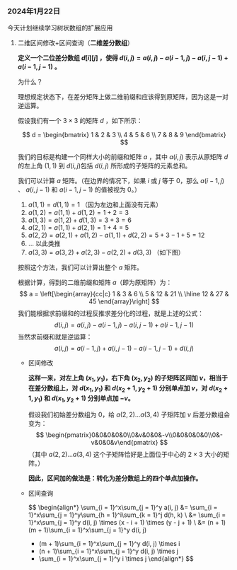### 2024年1月22日

今天计划继续学习树状数组的扩展应用

1. 二维区间修改+区间查询（**二维差分数组**）

   **定义一个二位差分数组 $d[i][j]$ ，使得 $d(i, j) = a(i, j) - a(i - 1, j) - a(i, j - 1) + a(i - 1, j - 1)$ 。**

   为什么？

   理想规定状态下，在差分矩阵上做二维前缀和应该得到原矩阵，因为这是一对逆运算。

   假设我们有一个 $3 \times 3$ 的矩阵  $d$ ，如下所示：

   $$
   d = \begin{bmatrix} 1 & 2 & 3 \\ 4 & 5 & 6 \\ 7 & 8 & 9 \end{bmatrix}
   $$
   

   我们的目标是构建一个同样大小的前缀和矩阵 $a$ ，其中  $a(i, j)$  表示从原矩阵 $d$ 的左上角 $(1,1)$ 到 $d(i, j)$包括  $d(i, j)$ 所形成的子矩阵的元素总和。

   我们可以计算  $a$ 矩阵。（在边界的情况下，如果  $i$ 或 $j$ 等于 0，那么 $a(i - 1, j)$ 、 $a(i, j - 1)$  和  $a(i - 1, j - 1)$  的值被视为 0。）

   1. $a(1, 1) = d(1, 1) = 1$ （因为左边和上面没有元素）
   2. $a(1, 2) = a(1, 1) + d(1, 2) = 1 + 2 = 3$
   3. $a(1, 3) = a(1, 2) + d(1, 3) = 3 + 3 = 6$
   4. $a(2, 1) = a(1, 1) + d(2, 1) = 1 + 4 = 5$
   5. $a(2, 2) = a(2, 1) + a(1, 2) - a(1, 1) + d(2, 2) = 5 + 3 - 1 + 5 = 12$
   6. ... 以此类推
   7. $a(3, 3) = a(3, 2) + a(2, 3) - a(2, 2) + d(3, 3)$ （如下图）

   按照这个方法，我们可以计算出整个 $a$ 矩阵。

   根据计算，得到的二维前缀和矩阵 $a$（即为原矩阵）为：
   $$
   a = \left[\begin{array}{cc|c}
       1 & 3 & 6 \\
       5 & 12 & 21 \\
       \hline
       12 & 27 & 45
   \end{array}\right]
   $$
   我们能根据求前缀和的过程反推求差分化的过程，就是上述的公式：
   $$
   d(i, j) = a(i, j) - a(i - 1, j) - a(i, j - 1) + a(i - 1, j - 1)
   $$
   当然求前缀和就是逆运算：
   $$
   a(i, j) = a(i - 1, j) + a(i, j - 1) - a(i - 1, j - 1) + d(i, j)
   $$

   - 区间修改

     **这样一来，对左上角 $(x_1, y_1)$，右下角 $(x_2, y_2)$ 的子矩阵区间加 $v$，相当于在差分数组上，对 $d(x_1, y_1)$ 和 $d(x_2 + 1, y_2 + 1)$ 分别单点加 $v$，对 $d(x_2 + 1, y_1)$ 和 $d(x_1, y_2 + 1)$ 分别单点加 $-v$。**

     假设我们初始差分数组为 $0$，给 $a(2, 2) \ldots a(3, 4)$ 子矩阵加 $v$ 后差分数组会变为：
     $$
     \begin{pmatrix}0&0&0&0&0\\0&v&0&0&-v\\0&0&0&0&0\\0&-v&0&0&v\end{pmatrix}
     $$
     （其中 $a(2, 2) \ldots a(3, 4)$ 这个子矩阵恰好是上面位于中心的 $2 \times 3$ 大小的矩阵。）

     **因此，区间加的做法是：转化为差分数组上的四个单点加操作。**

   - 区间查询

     
     $$
     \begin{align*}
     \sum_{i = 1}^x\sum_{j = 1}^y a(i, j)
     &= \sum_{i = 1}^x\sum_{j = 1}^y\sum_{h = 1}^i\sum_{k = 1}^j d(h, k) \\
     &= \sum_{i = 1}^x\sum_{j = 1}^y d(i, j) \times (x - i + 1) \times (y - j + 1) \\
     &= (n + 1)(m + 1)\sum_{i = 1}^x\sum_{j = 1}^y d(i, j)
     - (m + 1)\sum_{i = 1}^x\sum_{j = 1}^y d(i, j) \times i
     - (n + 1)\sum_{i = 1}^x\sum_{j = 1}^y d(i, j) \times j
     + \sum_{i = 1}^x\sum_{j = 1}^y i \times j
     \end{align*}
     $$
     
     
     
   
   

